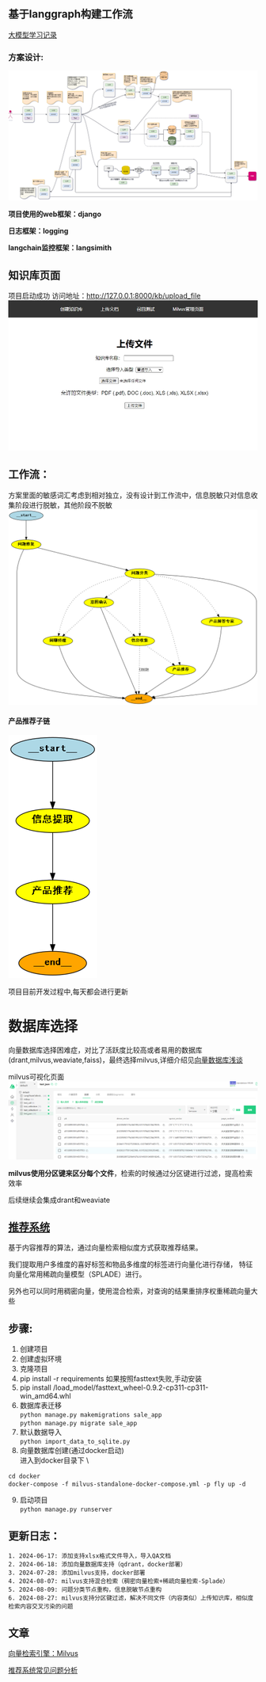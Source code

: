 

## 基于langgraph构建工作流
[大模型学习记录](https://juejin.cn/column/7379059739118878732)

### 方案设计:

![langchain.drawio.png](docs%2Flangchain_all.drawio.png)

**项目使用的web框架：django**

**日志框架：logging**

**langchain监控框架：langsimith**

## 知识库页面
项目启动成功
访问地址：http://127.0.0.1:8000/kb/upload_file
![kb_page.png](docs%2Fkb_page.png)

## **工作流**：
方案里面的敏感词汇考虑到相对独立，没有设计到工作流中，信息脱敏只对信息收集阶段进行脱敏，其他阶段不脱敏
![grap.png](docs%2Fgrap.png)

#### 产品推荐子链

![recommend.png](docs%2Frecommend.png)

项目目前开发过程中,每天都会进行更新
# 数据库选择
向量数据库选择困难症，对比了活跃度比较高或者易用的数据库(drant,milvus,weaviate,faiss)，最终选择milvus,详细介绍见[向量数据库浅谈](https://juejin.cn/post/7388096340503707688)


milvus可视化页面![img_1.png](docs%2Fimg_1.png)

**milvus使用分区键来区分每个文件**，检索的时候通过分区键进行过滤，提高检索效率


后续继续会集成drant和weaviate

## [推荐系统](https://juejin.cn/post/7402137644372344844)
基于内容推荐的算法，通过向量检索相似度方式获取推荐结果。

我们提取用户多维度的喜好标签和物品多维度的标签进行向量化进行存储， 特征向量化常用稀疏向量模型（SPLADE）进行。

另外也可以同时用稠密向量，使用混合检索，对查询的结果重排序权重稀疏向量大些

## 步骤:
1. 创建项目
2. 创建虚拟环境
3. 克隆项目
4. pip install -r requirements
如果按照fasttext失败,手动安装
5. pip install /load_model/fasttext_wheel-0.9.2-cp311-cp311-win_amd64.whl
6. 数据库表迁移\
`python manage.py makemigrations sale_app`\
`python manage.py migrate sale_app`
7. 默认数据导入\
`python import_data_to_sqlite.py`
8. 向量数据库创建(通过docker启动)\
进入到docker目录下 \
```shell
cd docker
docker-compose -f milvus-standalone-docker-compose.yml -p fly up -d
```
9. 启动项目\
`python manage.py runserver`


## 更新日志：
```
1. 2024-06-17: 添加支持xlsx格式文件导入，导入QA文档
2. 2024-06-18: 添加向量数据库支持（qdrant，docker部署）
3. 2024-07-28: 添加milvus支持，docker部署
4. 2024-08-07: milvus支持混合检索（稠密向量检索+稀疏向量检索-Splade）
5. 2024-08-09: 问题分类节点重构，信息脱敏节点重构
6. 2024-08-27: milvus支持分区键过滤，解决不同文件（内容类似）上传知识库，相似度检索内容交叉污染的问题

```
## 文章

[向量检索引擎：Milvus](https://developer.baidu.com/article/detail.html?id=1227320)

[推荐系统常见问题分析](https://cloud.tencent.com/developer/techpedia/1764)